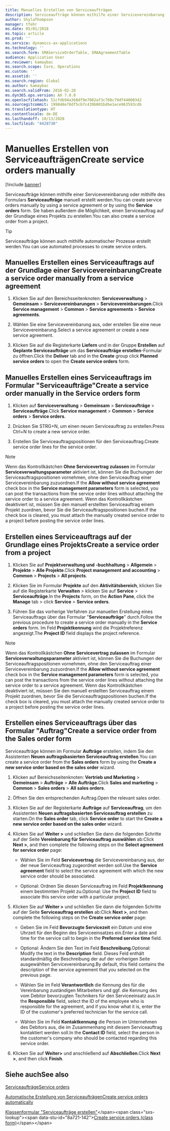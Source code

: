 ```yaml
---
title: Manuelles Erstellen von Serviceaufträgen
description: Serviceaufträge können mithilfe einer Servicevereinbarung oder mithilfe des Formulars **Serviceaufträge** manuell erstellt werden.
author: ShylaThompson
manager: tfehr
ms.date: 05/01/2018
ms.topic: article
ms.prod: ''
ms.service: dynamics-ax-applications
ms.technology: ''
ms.search.form: SMAServiceOrderTable, SMAAgreementTable
audience: Application User
ms.reviewer: kamaybac
ms.search.scope: Core, Operations
ms.custom: ''
ms.assetid: ''
ms.search.region: Global
ms.author: kamaybac
ms.search.validFrom: 2016-02-28
ms.dyn365.ops.version: AX 7.0.0
ms.openlocfilehash: 51cfdb94a368df9e7082af3c768c79df44000342
ms.sourcegitcommit: 199848e78df5cb7c439b001bdbe1ece963593cdb
ms.translationtype: HT
ms.contentlocale: de-DE
ms.lasthandoff: 10/13/2020
ms.locfileid: "4428730"
---
```

# <a name="create-service-orders-manually"></a><span data-ttu-id="8a721-103">Manuelles Erstellen von Serviceaufträgen</span><span class="sxs-lookup"><span data-stu-id="8a721-103">Create service orders manually</span></span>    

[!include [banner](../includes/banner.md)]


<span data-ttu-id="8a721-104">Serviceaufträge können mithilfe einer Servicevereinbarung oder mithilfe des Formulars **Serviceaufträge** manuell erstellt werden.</span><span class="sxs-lookup"><span data-stu-id="8a721-104">You can create service orders manually by using a service agreement or by using the **Service orders** form.</span></span> <span data-ttu-id="8a721-105">Sie haben außerdem die Möglichkeit, einen Serviceauftrag auf der Grundlage eines Projekts zu erstellen.</span><span class="sxs-lookup"><span data-stu-id="8a721-105">You can also create a service order from a project.</span></span>

> [!TIP]
> <P><span data-ttu-id="8a721-106">Serviceaufträge können auch mithilfe automatischer Prozesse erstellt werden.</span><span class="sxs-lookup"><span data-stu-id="8a721-106">You can use automated processes to create service orders.</span></span> 

## <a name="create-a-service-order-manually-from-a-service-agreement"></a><span data-ttu-id="8a721-107">Manuelles Erstellen eines Serviceauftrags auf der Grundlage einer Servicevereinbarung</span><span class="sxs-lookup"><span data-stu-id="8a721-107">Create a service order manually from a service agreement</span></span>

1.  <span data-ttu-id="8a721-108">Klicken Sie auf den Bereichsseitenknoten: **Serviceverwaltung** \> **Gemeinsam** \> **Servicevereinbarungen** \> **Servicevereinbarungen**.</span><span class="sxs-lookup"><span data-stu-id="8a721-108">Click **Service management** \> **Common** \> **Service agreements** \> **Service agreements**.</span></span>

2.  <span data-ttu-id="8a721-109">Wählen Sie eine Servicevereinbarung aus, oder erstellen Sie eine neue Servicevereinbarung.</span><span class="sxs-lookup"><span data-stu-id="8a721-109">Select a service agreement or create a new service agreement.</span></span>

3.  <span data-ttu-id="8a721-110">Klicken Sie auf die Registerkarte **Liefern** und in der Gruppe **Erstellen** auf **Geplante Serviceaufträge** um das **Serviceaufträge erstellen**-Formular zu öffnen.</span><span class="sxs-lookup"><span data-stu-id="8a721-110">Click the **Deliver** tab and in the **Create** group click **Planned service orders** to open the **Create service orders** form.</span></span>

## <a name="create-a-service-order-manually-in-the-service-orders-form"></a><span data-ttu-id="8a721-111">Manuelles Erstellen eines Serviceauftrags im Formular "Serviceaufträge"</span><span class="sxs-lookup"><span data-stu-id="8a721-111">Create a service order manually in the Service orders form</span></span>

1.  <span data-ttu-id="8a721-112">Klicken auf **Serviceverwaltung** \> **Gemeinsam** \> **Serviceaufträge** \> **Serviceaufträge**.</span><span class="sxs-lookup"><span data-stu-id="8a721-112">Click **Service management** \> **Common** \> **Service orders** \> **Service orders**.</span></span>

2.  <span data-ttu-id="8a721-113">Drücken Sie STRG+N, um einen neuen Serviceauftrag zu erstellen.</span><span class="sxs-lookup"><span data-stu-id="8a721-113">Press Ctrl+N to create a new service order.</span></span>

3.  <span data-ttu-id="8a721-114">Erstellen Sie Serviceauftragspositionen für den Serviceauftrag.</span><span class="sxs-lookup"><span data-stu-id="8a721-114">Create service order lines for the service order.</span></span>

> [!NOTE]
> <P><span data-ttu-id="8a721-115">Wenn das Kontrollkästchen <STRONG>Ohne Servicevertrag zulassen</STRONG> im Formular <STRONG>Serviceverwaltungsparameter</STRONG> aktiviert ist, können Sie die Buchungen der Serviceauftragspositionen vornehmen, ohne den Serviceauftrag einer Servicevereinbarung zuzuordnen.</span><span class="sxs-lookup"><span data-stu-id="8a721-115">If the <STRONG>Allow without service agreement</STRONG> check box in the <STRONG>Service management parameters</STRONG> form is selected, you can post the transactions from the service order lines without attaching the service order to a service agreement.</span></span> <span data-ttu-id="8a721-116">Wenn das Kontrollkästchen deaktiviert ist, müssen Sie den manuell erstellten Serviceauftrag einem Projekt zuordnen, bevor Sie die Serviceauftragspositionen buchen.</span><span class="sxs-lookup"><span data-stu-id="8a721-116">If the check box is cleared, you must attach the manually created service order to a project before posting the service order lines.</span></span></P>

## <a name="create-a-service-order-from-a-project"></a><span data-ttu-id="8a721-117">Erstellen eines Serviceauftrags auf der Grundlage eines Projekts</span><span class="sxs-lookup"><span data-stu-id="8a721-117">Create a service order from a project</span></span>

1.  <span data-ttu-id="8a721-118">Klicken Sie auf **Projektverwaltung und -buchhaltung** \> **Allgemein** \> **Projekte** \> **Alle Projekte**.</span><span class="sxs-lookup"><span data-stu-id="8a721-118">Click **Project management and accounting** \> **Common** \> **Projects** \> **All projects**.</span></span>

2.  <span data-ttu-id="8a721-119">Klicken Sie im Formular **Projekte** auf den **Aktivitätsbereich**, klicken Sie auf die Registerkarte **Verwalten** \> klicken Sie auf **Service** \> **Serviceaufträge**.</span><span class="sxs-lookup"><span data-stu-id="8a721-119">In the **Projects** form, on the **Action Pane**, click the **Manage** tab \> click **Service** \> **Service orders**.</span></span>

3.  <span data-ttu-id="8a721-120">Führen Sie das vorherige Verfahren zur manuellen Erstellung eines Serviceauftrags über das Formular "**Serviceaufträge**" durch.</span><span class="sxs-lookup"><span data-stu-id="8a721-120">Follow the previous procedure to create a service order manually in the **Service orders** form.</span></span> <span data-ttu-id="8a721-121">Im Feld **Projektkennung** wird die Projektreferenz angezeigt.</span><span class="sxs-lookup"><span data-stu-id="8a721-121">The **Project ID** field displays the project reference.</span></span>

> [!NOTE]
> <P><span data-ttu-id="8a721-122">Wenn das Kontrollkästchen <STRONG>Ohne Servicevertrag zulassen</STRONG> im Formular <STRONG>Serviceverwaltungsparameter</STRONG> aktiviert ist, können Sie die Buchungen der Serviceauftragspositionen vornehmen, ohne den Serviceauftrag einer Servicevereinbarung zuzuordnen.</span><span class="sxs-lookup"><span data-stu-id="8a721-122">If the <STRONG>Allow without service agreement</STRONG> check box in the <STRONG>Service management parameters</STRONG> form is selected, you can post the transactions from the service order lines without attaching the service order to a service agreement.</span></span> <span data-ttu-id="8a721-123">Wenn das Kontrollkästchen deaktiviert ist, müssen Sie den manuell erstellten Serviceauftrag einem Projekt zuordnen, bevor Sie die Serviceauftragspositionen buchen.</span><span class="sxs-lookup"><span data-stu-id="8a721-123">If the check box is cleared, you must attach the manually created service order to a project before posting the service order lines.</span></span></P>

## <a name="create-a-service-order-from-the-sales-order-form"></a><span data-ttu-id="8a721-124">Erstellen eines Serviceauftrags über das Formular "Auftrag"</span><span class="sxs-lookup"><span data-stu-id="8a721-124">Create a service order from the Sales order form</span></span>

<span data-ttu-id="8a721-125">Serviceaufträge können im Formular **Aufträge** erstellen, indem Sie den Assistenten **Neuen auftragsbasierten Serviceauftrag erstellen**.</span><span class="sxs-lookup"><span data-stu-id="8a721-125">You can create a service order from the **Sales orders** form by using the **Create a new service order based on the sales order** wizard.</span></span>

1.  <span data-ttu-id="8a721-126">Klicken auf Bereichsseitenknoten: **Vertrieb und Marketing** \> **Gemeinsam** \> **Aufträge** \> **Alle Aufträge**.</span><span class="sxs-lookup"><span data-stu-id="8a721-126">Click **Sales and marketing** \> **Common** \> **Sales orders** \> **All sales orders**.</span></span>

2.  <span data-ttu-id="8a721-127">Öffnen Sie den entsprechenden Auftrag.</span><span class="sxs-lookup"><span data-stu-id="8a721-127">Open the relevant sales order.</span></span>

3.  <span data-ttu-id="8a721-128">Klicken Sie auf der Registerkarte **Aufträge** auf **Serviceauftrag**, um den Assistenten **Neuen auftragsbasierten Serviceauftrag erstellen** zu starten.</span><span class="sxs-lookup"><span data-stu-id="8a721-128">On the **Sales order** tab, click **Service order** to start the **Create a new service order based on the sales order** wizard.</span></span>

4.  <span data-ttu-id="8a721-129">Klicken Sie auf **Weiter \>** und schließen Sie dann die folgenden Schritte auf der Seite **Vereinbarung für Serviceauftrag auswählen** ab:</span><span class="sxs-lookup"><span data-stu-id="8a721-129">Click **Next \>**, and then complete the following steps on the **Select agreement for service order** page:</span></span>
    
      - <span data-ttu-id="8a721-130">Wählen Sie im Feld **Servicevertrag** die Servicevereinbarung aus, der der neue Serviceauftrag zugeordnet werden soll.</span><span class="sxs-lookup"><span data-stu-id="8a721-130">Use the **Service agreement** field to select the service agreement with which the new service order should be associated.</span></span>
    
      - <span data-ttu-id="8a721-131">Optional: Ordnen Sie diesen Serviceauftrag im Feld **Projektkennung** einem bestimmten Projekt zu.</span><span class="sxs-lookup"><span data-stu-id="8a721-131">Optional: Use the **Project ID** field to associate this service order with a particular project.</span></span>

5.  <span data-ttu-id="8a721-132">Klicken Sie auf **Weiter \>** und schließen Sie dann die folgenden Schritte auf der Seite **Serviceauftrag erstellen** ab:</span><span class="sxs-lookup"><span data-stu-id="8a721-132">Click **Next \>**, and then complete the following steps on the **Create service order** page:</span></span>
    
      - <span data-ttu-id="8a721-133">Geben Sie im Feld **Bevorzugte Servicezeit** ein Datum und eine Uhrzeit für den Beginn des Serviceeinsatzes ein.</span><span class="sxs-lookup"><span data-stu-id="8a721-133">Enter a date and time for the service call to begin in the **Preferred service time** field.</span></span>
    
      - <span data-ttu-id="8a721-134">Optional: Ändern Sie den Text im Feld **Beschreibung**.</span><span class="sxs-lookup"><span data-stu-id="8a721-134">Optional: Modify the text in the **Description** field.</span></span> <span data-ttu-id="8a721-135">Dieses Feld enthält standardmäßig die Beschreibung der auf der vorherigen Seite ausgewählten Servicevereinbarung.</span><span class="sxs-lookup"><span data-stu-id="8a721-135">By default, this field contains the description of the service agreement that you selected on the previous page.</span></span>
    
      - <span data-ttu-id="8a721-136">Wählen Sie im Feld **Verantwortlich** die Kennung des für die Vereinbarung zuständigen Mitarbeiters und ggf. die Kennung des vom Debitor bevorzugten Technikers für den Serviceeinsatz aus.</span><span class="sxs-lookup"><span data-stu-id="8a721-136">In the **Responsible** field, select the ID of the employee who is responsible for the agreement, and if you know what it is, enter the ID of the customer's preferred technician for the service call.</span></span>
    
      - <span data-ttu-id="8a721-137">Wählen Sie im Feld **Kontaktkennung** die Person im Unternehmen des Debitors aus, die im Zusammenhang mit diesem Serviceauftrag kontaktiert werden soll.</span><span class="sxs-lookup"><span data-stu-id="8a721-137">In the **Contact ID** field, select the person in the customer's company who should be contacted regarding this service order.</span></span>

6.  <span data-ttu-id="8a721-138">Klicken Sie auf **Weiter\>** und anschließend auf **Abschließen**.</span><span class="sxs-lookup"><span data-stu-id="8a721-138">Click **Next \>**, and then click **Finish**.</span></span>


## <a name="see-also"></a><span data-ttu-id="8a721-139">Siehe auch</span><span class="sxs-lookup"><span data-stu-id="8a721-139">See also</span></span>

[<span data-ttu-id="8a721-140">Serviceaufträge</span><span class="sxs-lookup"><span data-stu-id="8a721-140">Service orders</span></span>](service-orders.md)

[<span data-ttu-id="8a721-141">Automatische Erstellung von Serviceaufträgen</span><span class="sxs-lookup"><span data-stu-id="8a721-141">Create service orders automatically</span></span>](create-service-orders-automatically.md)

<span data-ttu-id="8a721-142">[Klassenformular "Serviceaufträge erstellen"](https://technet.microsoft.com/library/aa553901\(v=ax.60\))</span><span class="sxs-lookup"><span data-stu-id="8a721-142">[Create service orders (class form)](https://technet.microsoft.com/library/aa553901\(v=ax.60\))</span></span> 

